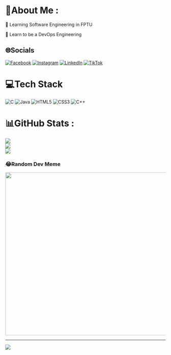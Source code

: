 # 💫About Me :
🌴 Learning Software Engineering in FPTU

🔮 Learn to be a DevOps Engineering

## 🌐Socials
[![Facebook](https://img.shields.io/badge/Facebook-%231877F2.svg?logo=Facebook&logoColor=white)](https://www.facebook.com/profile.php?id=100049276027890) [![Instagram](https://img.shields.io/badge/Instagram-%23E4405F.svg?logo=Instagram&logoColor=white)](https://www.instagram.com/phanducanh912/) [![LinkedIn](https://img.shields.io/badge/LinkedIn-%230077B5.svg?logo=linkedin&logoColor=white)](https://www.linkedin.com/in/anh-phan-duc-670017264/) [![TikTok](https://img.shields.io/badge/TikTok-%23000000.svg?logo=TikTok&logoColor=white)](https://tiktok.com/@ducanhhocfpt) 

# 💻Tech Stack
![C](https://img.shields.io/badge/c-%2300599C.svg?style=for-the-badge&logo=c&logoColor=white) ![Java](https://img.shields.io/badge/java-%23ED8B00.svg?style=for-the-badge&logo=java&logoColor=white) ![HTML5](https://img.shields.io/badge/html5-%23E34F26.svg?style=for-the-badge&logo=html5&logoColor=white) ![CSS3](https://img.shields.io/badge/css3-%231572B6.svg?style=for-the-badge&logo=css3&logoColor=white) ![C++](https://img.shields.io/badge/c++-%2300599C.svg?style=for-the-badge&logo=c%2B%2B&logoColor=white)
# 📊GitHub Stats :
![](https://github-readme-stats.vercel.app/api?username=ducanhdey&theme=dark&hide_border=true&include_all_commits=false&count_private=false)<br/>
![](https://github-readme-streak-stats.herokuapp.com/?user=ducanhdey&theme=dark&hide_border=true)<br/>
![](https://github-readme-stats.vercel.app/api/top-langs/?username=ducanhdey&theme=dark&hide_border=true&include_all_commits=false&count_private=false&layout=compact)

### 😂Random Dev Meme
<img src="https://random-memer.herokuapp.com/" width="512px"/>

---
[![](https://visitcount.itsvg.in/api?id=ducanhdey&icon=0&color=0)](https://visitcount.itsvg.in)
